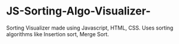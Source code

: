 # JS-Sorting-Algo-Visualizer-
Sorting Visualizer made using Javascript, HTML, CSS.
Uses sorting algorithms like Insertion sort, Merge Sort.
